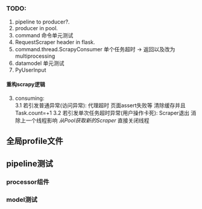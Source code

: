 # 


### TODO:
1. pipeline to producer?.
2. producer in pool.
3. command 命令单元测试
4. RequestScraper header in flask.
5. command.thread.ScrapyConsumer 单个任务超时 -> 返回以及改为multiprocessing
6. datamodel 单元测试
7. PyUserInput



#### 重构scrapy逻辑

3. consuming:  
3.1 若引发普通异常(访问异常): 代理超时 页面assert失败等 清除缓存并且Task.count=+1
3.2 若引发单次任务超时异常(用户操作卡死): Scraper退出 消除上一个线程影响 _从Pool获取新的Scraper_ 直接关闭线程


## 全局profile文件
## pipeline测试
### processor组件
### model测试
